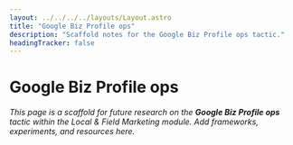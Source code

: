 ```yaml
---
layout: ../../../../layouts/Layout.astro
title: "Google Biz Profile ops"
description: "Scaffold notes for the Google Biz Profile ops tactic."
headingTracker: false
---
```

# Google Biz Profile ops

_This page is a scaffold for future research on the **Google Biz Profile ops** tactic within the Local & Field Marketing module. Add frameworks, experiments, and resources here._
